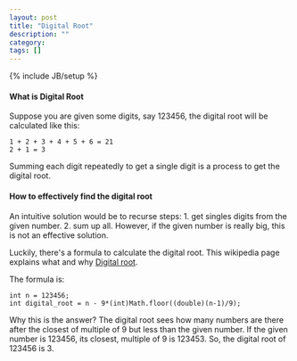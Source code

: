 ```yaml
---
layout: post
title: "Digital Root"
description: ""
category: 
tags: []
---
```

{% include JB/setup %}

#### What is Digital Root ####

Suppose you are given some digits, say 123456, the digital root will
be calculated like this:

```
1 + 2 + 3 + 4 + 5 + 6 = 21
2 + 1 = 3
```

Summing each digit repeatedly to get a single digit is a process to
get the digital root.


#### How to effectively find the digital root ####

An intuitive solution would be to recurse steps: 1. get singles digits
from the given number. 2. sum up all.
However, if the given number is really big, this is not an effective
solution.

Luckily, there's a formula to calculate the digital root. This
wikipedia page explains what and why
[Digital root](https://en.wikipedia.org/wiki/Digital_root).


The formula is:

```
int n = 123456;
int digital_root = n - 9*(int)Math.floor((double)(n-1)/9);
```

Why this is the answer? The digital root sees how many numbers are
there after the closest of multiple of 9 but less than the given
number.
If the given number is 123456, its closest, multiple of 9 is 123453.
So, the digital root of 123456 is 3.


